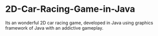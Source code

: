 # 2D-Car-Racing-Game-in-Java
Its an wonderful 2D car racing game, developed in Java using graphics framework of Java with an addictive gameplay.
